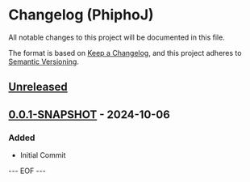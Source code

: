 # Changelog (PhiphoJ)
All notable changes to this project will be documented in this file.

The format is based on [Keep a Changelog](https://keepachangelog.com/en/1.0.0/),
and this project adheres to [Semantic Versioning](https://semver.org/spec/v2.0.0.html).


## [Unreleased]


## [0.0.1-SNAPSHOT] - 2024-10-06

### Added
- Initial Commit


[Unreleased]: https://github.com/olyutorskii/PhiphoJ/compare/v0.0.1-SNAPSHOT...HEAD
[0.0.1-SNAPSHOT]: https://github.com/olyutorskii/PhiphoJ/releases/tag/v0.0.1-SNAPSHOT


--- EOF ---
